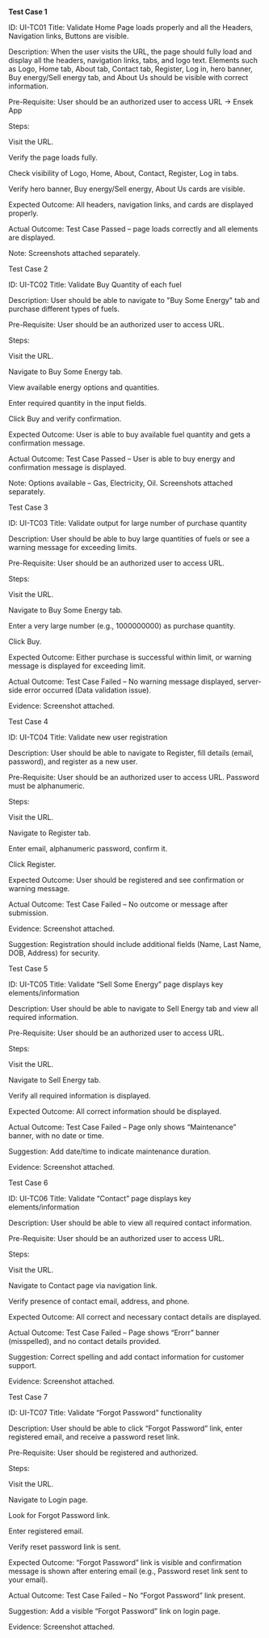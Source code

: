 **Test Case 1**

ID: UI-TC01
Title: Validate Home Page loads properly and all the Headers, Navigation links, Buttons are visible.

Description: When the user visits the URL, the page should fully load and display all the headers, navigation links, tabs, and logo text. Elements such as Logo, Home tab, About tab, Contact tab, Register, Log in, hero banner, Buy energy/Sell energy tab, and About Us should be visible with correct information.

Pre-Requisite: User should be an authorized user to access URL → Ensek App

Steps:

Visit the URL.

Verify the page loads fully.

Check visibility of Logo, Home, About, Contact, Register, Log in tabs.

Verify hero banner, Buy energy/Sell energy, About Us cards are visible.

Expected Outcome: All headers, navigation links, and cards are displayed properly.

Actual Outcome:  Test Case Passed – page loads correctly and all elements are displayed.

Note: Screenshots attached separately.

Test Case 2

ID: UI-TC02
Title: Validate Buy Quantity of each fuel

Description: User should be able to navigate to "Buy Some Energy" tab and purchase different types of fuels.

Pre-Requisite: User should be an authorized user to access URL.

Steps:

Visit the URL.

Navigate to Buy Some Energy tab.

View available energy options and quantities.

Enter required quantity in the input fields.

Click Buy and verify confirmation.

Expected Outcome: User is able to buy available fuel quantity and gets a confirmation message.

Actual Outcome:  Test Case Passed – User is able to buy energy and confirmation message is displayed.

Note: Options available – Gas, Electricity, Oil. Screenshots attached separately.

Test Case 3

ID: UI-TC03
Title: Validate output for large number of purchase quantity

Description: User should be able to buy large quantities of fuels or see a warning message for exceeding limits.

Pre-Requisite: User should be an authorized user to access URL.

Steps:

Visit the URL.

Navigate to Buy Some Energy tab.

Enter a very large number (e.g., 1000000000) as purchase quantity.

Click Buy.

Expected Outcome: Either purchase is successful within limit, or warning message is displayed for exceeding limit.

Actual Outcome:  Test Case Failed – No warning message displayed, server-side error occurred (Data validation issue).

Evidence: Screenshot attached.

Test Case 4

ID: UI-TC04
Title: Validate new user registration

Description: User should be able to navigate to Register, fill details (email, password), and register as a new user.

Pre-Requisite: User should be an authorized user to access URL. Password must be alphanumeric.

Steps:

Visit the URL.

Navigate to Register tab.

Enter email, alphanumeric password, confirm it.

Click Register.

Expected Outcome: User should be registered and see confirmation or warning message.

Actual Outcome:  Test Case Failed – No outcome or message after submission.

Evidence: Screenshot attached.

Suggestion: Registration should include additional fields (Name, Last Name, DOB, Address) for security.

Test Case 5

ID: UI-TC05
Title: Validate “Sell Some Energy” page displays key elements/information

Description: User should be able to navigate to Sell Energy tab and view all required information.

Pre-Requisite: User should be an authorized user to access URL.

Steps:

Visit the URL.

Navigate to Sell Energy tab.

Verify all required information is displayed.

Expected Outcome: All correct information should be displayed.

Actual Outcome:  Test Case Failed – Page only shows “Maintenance” banner, with no date or time.

Suggestion: Add date/time to indicate maintenance duration.

Evidence: Screenshot attached.

Test Case 6

ID: UI-TC06
Title: Validate “Contact” page displays key elements/information

Description: User should be able to view all required contact information.

Pre-Requisite: User should be an authorized user to access URL.

Steps:

Visit the URL.

Navigate to Contact page via navigation link.

Verify presence of contact email, address, and phone.

Expected Outcome: All correct and necessary contact details are displayed.

Actual Outcome:  Test Case Failed – Page shows “Erorr” banner (misspelled), and no contact details provided.

Suggestion: Correct spelling and add contact information for customer support.

Evidence: Screenshot attached.

Test Case 7

ID: UI-TC07
Title: Validate “Forgot Password” functionality

Description: User should be able to click “Forgot Password” link, enter registered email, and receive a password reset link.

Pre-Requisite: User should be registered and authorized.

Steps:

Visit the URL.

Navigate to Login page.

Look for Forgot Password link.

Enter registered email.

Verify reset password link is sent.

Expected Outcome: “Forgot Password” link is visible and confirmation message is shown after entering email (e.g., Password reset link sent to your email).

Actual Outcome:  Test Case Failed – No “Forgot Password” link present.

Suggestion: Add a visible “Forgot Password” link on login page.

Evidence: Screenshot attached.
